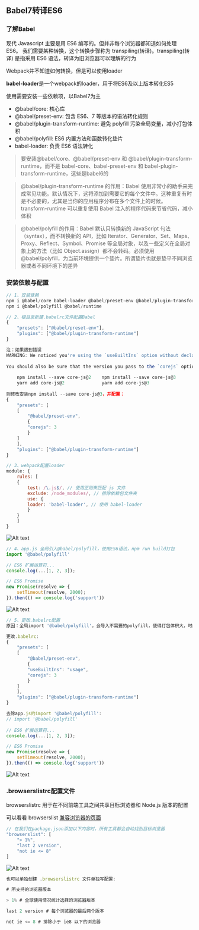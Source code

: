 ## Babel7转译ES6

### 了解Babel

现代 Javascript 主要是用 ES6 编写的。但并非每个浏览器都知道如何处理 ES6。 我们需要某种转换，这个转换步骤称为 transpiling(转译)。transpiling(转译) 是指采用 ES6 语法，转译为旧浏览器可以理解的行为

Webpack并不知道如何转换，但是可以使用loader

**babel-loader**是一个webpack的loader，用于将ES6及以上版本转化ES5

使用需要安装一些依赖项，以Babel7为主

- @babel/core: 核心库
- @babel/preset-env: 包含 ES6、7 等版本的语法转化规则
- @babel/plugin-transform-runtime: 避免 polyfill 污染全局变量，减小打包体积
- @babel/polyfill: ES6 内置方法和函数转化垫片
- babel-loader: 负责 ES6 语法转化

> 要安装@babel/core、@babel/preset-env 和 @babel/plugin-transform-runtime，而不是 babel-core、babel-preset-env 和 babel-plugin-transform-runtime，这些是babel6的


> @babel/plugin-transform-runtime 的作用：Babel 使用非常小的助手来完成常见功能。默认情况下，这将添加到需要它的每个文件中。这种重复有时是不必要的，尤其是当你的应用程序分布在多个文件上的时候。 transform-runtime 可以重复使用 Babel 注入的程序代码来节省代码，减小体积


> @babel/polyfill 的作用：Babel 默认只转换新的 JavaScript 句法（syntax），而不转换新的 API，比如 Iterator、Generator、Set、Maps、Proxy、Reflect、Symbol、Promise 等全局对象，以及一些定义在全局对象上的方法（比如 Object.assign）都不会转码。必须使用 @babel/polyfill，为当前环境提供一个垫片。所谓垫片也就是垫平不同浏览器或者不同环境下的差异
     

### 安装依赖与配置
    
```js
// 1、安装依赖
npm i @babel/core babel-loader @babel/preset-env @babel/plugin-transform-runtime --save-dev
npm i @babel/polyfill @babel/runtime

// 2、根目录新建.babelrc文件配置Babel
{
    "presets": ["@babel/preset-env"],
    "plugins": ["@babel/plugin-transform-runtime"]
}

注：如果遇到错误
WARNING: We noticed you're using the `useBuiltIns` option without declaring a core-js version. Currently, we assume version 2.x when no version is passed. Since this default version will likely change in future versions of Babel, we recommend explicitly setting the core-js version you are using via the `corejs` option. 
    
You should also be sure that the version you pass to the `corejs` option matches the version specified in your `package.json`'s `dependencies` section. If it doesn't, you need to run one of the following commands: 
    
    npm install --save core-js@2    npm install --save core-js@3 
    yarn add core-js@2              yarn add core-js@3
    
则修改安装npm install --save core-js@3，并配置：
{
    "presets": [
    [
        "@babel/preset-env",
        {
        "corejs": 3
        }
    ]
    ],
    "plugins": ["@babel/plugin-transform-runtime"]
}

// 3、webpack配置loader
module: {
    rules: [
    {
        test: /\.js$/, // 使用正则来匹配 js 文件
        exclude: /node_modules/, // 排除依赖包文件夹
        use: {
        loader: 'babel-loader', // 使用 babel-loader
        }
    }
    ]
}
```
    
![Alt text](./imgs/02-01.png)

```js
// 4、app.js 全局引入@babel/polyfill，使用ES6语法，npm run build打包
import '@babel/polyfill'

// ES6 扩展运算符...
console.log(...[1, 2, 3]);

// ES6 Promise
new Promise(resolve => {
    setTimeout(resolve, 2000);
}).then(() => console.log('support'))
```
    
![Alt text](./imgs/02-02.png)

```js
// 5、更改.babelrc配置
原因：全局import '@babel/polyfill'，会导入不需要的polyfill，使得打包体积大，时间长

更改.babelrc:
{
    "presets": [
    [
        "@babel/preset-env",
        {
        "useBuiltIns": "usage",
        "corejs": 3
        }
    ]
    ],
    "plugins": ["@babel/plugin-transform-runtime"]
}

去除app.js的import '@babel/polyfill':
// import '@babel/polyfill'
    
// ES6 扩展运算符...
console.log(...[1, 2, 3]);

// ES6 Promise
new Promise(resolve => {
    setTimeout(resolve, 2000);
}).then(() => console.log('support'))
```
    
![Alt text](./imgs/02-03.png)
    

### .browserslistrc配置文件

browserslistrc 用于在不同前端工具之间共享目标浏览器和 Node.js 版本的配置

可以看看 browserslist [兼容浏览器的页面](https://browserl.ist/)

```js
// 在我们在package.json添加以下内容时，所有工具都会自动找到目标浏览器
"browserslist": [
    "> 1%",
    "last 2 version",
    "not ie <= 8"
]
```

![Alt text](./imgs/02-04.png)

```js
也可以单独创建 .browserslistrc 文件单独写配置:

# 所支持的浏览器版本

> 1% # 全球使用情况统计选择的浏览器版本

last 2 version # 每个浏览器的最后两个版本

not ie <= 8 # 排除小于 ie8 以下的浏览器
```

    